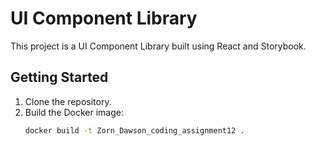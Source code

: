 # UI Component Library

This project is a UI Component Library built using React and Storybook.

## Getting Started

1. Clone the repository.
2. Build the Docker image:
   ```bash
   docker build -t Zorn_Dawson_coding_assignment12 .